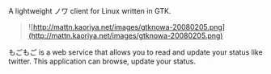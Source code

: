 A lightweight ノワ client for Linux written in GTK.

> ![http://mattn.kaoriya.net/images/gtknowa-20080205.png](http://mattn.kaoriya.net/images/gtknowa-20080205.png)

もごもご is a web service that allows you to read and update your status like twitter.
This application can browse, update your status.